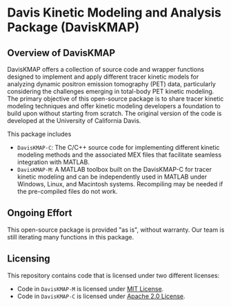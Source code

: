 # Davis Kinetic Modeling and Analysis Package (DavisKMAP)

## Overview of DavisKMAP

DavisKMAP offers a collection of source code and wrapper functions designed to implement and apply different tracer kinetic models for analyzing dynamic positron emission tomography (PET) data, particularly considering the challenges emerging in total-body PET kinetic modeling. The primary objective of this open-source package is to share tracer kinetic modeling techniques and offer kinetic modeling developers a foundation to build upon without starting from scratch. The original version of the code is developed at the University of California Davis.

This package includes 
- `DavisKMAP-C`: The C/C++ source code for implementing different kinetic modeling methods and the associated MEX files that facilitate seamless integration with MATLAB.
- `DavisKMAP-M`: A MATLAB toolbox built on the DavisKMAP-C for tracer kinetic modeling and can be independently used in MATLAB under Windows, Linux, and Macintosh systems. Recompiling may be needed if the pre-compiled files do not work.

## Ongoing Effort

This open-source package is provided "as is", without warranty. Our team is still iterating many functions in this package. 

## Licensing

This repository contains code that is licensed under two different licenses:

- Code in `DavisKMAP-M` is licensed under [MIT License](DavisKMAP-M/LICENSE).
- Code in `DavisKMAP-C` is licensed under [Apache 2.0 License](DavisKMAP-C/LICENSE).
